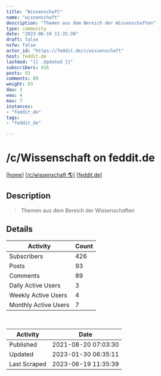 ```yaml
---
title: "Wissenschaft" 
name: "wissenschaft"
description: "Themen aus dem Bereich der Wissenschaften"
type: community
date: "2023-06-19 11:35:39"
draft: false
nsfw: false
actor_id: "https://feddit.de/c/wissenschaft"
host: feddit.de
lastmod: "{[ .Updated }}"
subscribers: 426
posts: 93
comments: 89
weight: 93
dau: 3
wau: 4
mau: 7
instances:
- "feddit_de"
tags: 
- "feddit_de"

---
```


# /c/Wissenschaft on feddit.de

[[home](/)]
[[/c/wissenschaft 🌎](https://feddit.de/c/wissenschaft)]
[[feddit.de](/instances/feddit_de)]


## Description 

<blockquote class="description">
Themen aus dem Bereich der Wissenschaften
</blockquote>


## Details

| Activity | Count  |
|----------------------|---|
| Subscribers          | 426 |
| Posts                | 93  |
| Comments             | 89  |
| Daily Active Users   | 3  |
| Weekly Active Users  | 4  |
| Monthly Active Users | 7  |

<br>

| Activity | Date |
|----------------------|---|
| Published            | 2021-08-20 07:03:30 |
| Updated              | 2023-01-30 06:35:11 |
| Last Scraped         | 2023-06-19 11:35:39 |
